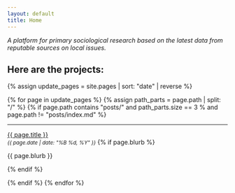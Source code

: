 ```yaml
---
layout: default
title: Home
---
```


<p><i>A platform for primary sociological research based on the latest data from reputable sources on local issues.</i></p>

## Here are the projects:

<div markdown="0">

{% assign update_pages = site.pages | sort: "date" | reverse %}

{% for page in update_pages %}
  {% assign path_parts = page.path | split: "/" %}
  {% if page.path contains "posts/" and path_parts.size == 3 % and page.path != "posts/index.md" %}
    <hr>
    <p>
      <a href="{{ page.url }}">{{ page.title }}</a><br>
      <small><em>{{ page.date | date: "%B %d, %Y" }}</em></small>
      {% if page.blurb %}<p>{{ page.blurb }}</p>{% endif %}
    </p>
  {% endif %}
{% endfor %}

</div>
